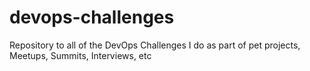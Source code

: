 # devops-challenges
Repository to all of the DevOps Challenges I do as part of pet projects, Meetups, Summits, Interviews, etc
